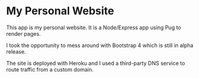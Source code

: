 # My Personal Website
This app is my personal website. It is a Node/Express app using Pug to render pages.

I took the opportunity to mess around with Bootstrap 4 which is still in alpha release.

The site is deployed with Heroku and I used a third-party DNS service to route traffic from a custom domain. 
